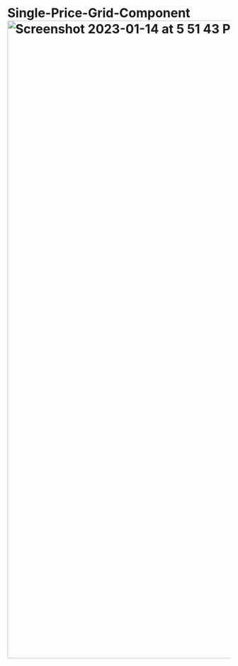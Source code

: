# Single-Price-Grid-Component<img width="1436" alt="Screenshot 2023-01-14 at 5 51 43 PM" src="https://user-images.githubusercontent.com/74460629/212471486-37e9d279-0fbc-499e-b973-4a760013f834.png">
